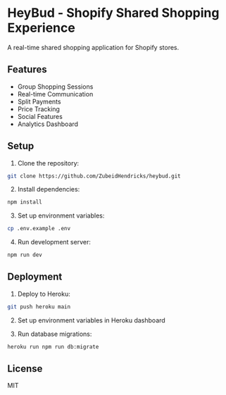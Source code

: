 # HeyBud - Shopify Shared Shopping Experience

A real-time shared shopping application for Shopify stores.

## Features

- Group Shopping Sessions
- Real-time Communication
- Split Payments
- Price Tracking
- Social Features
- Analytics Dashboard

## Setup

1. Clone the repository:
```bash
git clone https://github.com/ZubeidHendricks/heybud.git
```

2. Install dependencies:
```bash
npm install
```

3. Set up environment variables:
```bash
cp .env.example .env
```

4. Run development server:
```bash
npm run dev
```

## Deployment

1. Deploy to Heroku:
```bash
git push heroku main
```

2. Set up environment variables in Heroku dashboard

3. Run database migrations:
```bash
heroku run npm run db:migrate
```

## License

MIT
